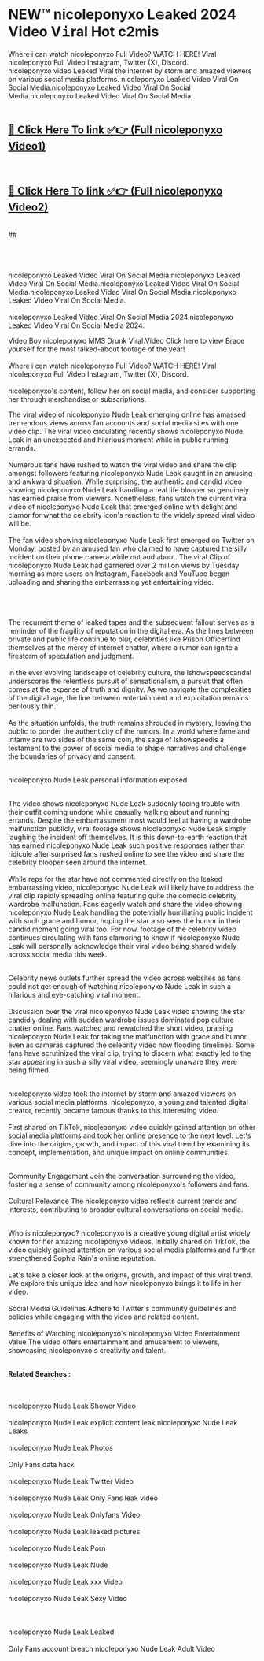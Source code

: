 
# NEW™ nicoleponyxo L𝚎aked 2024 Video V𝚒ral Hot c2mis

Where i can watch nicoleponyxo Full Video? WATCH HERE! Viral nicoleponyxo Full Video Instagram, Twitter (X), Discord. <br>
nicoleponyxo video Leaked Viral the internet by storm and amazed viewers on various social media platforms. nicoleponyxo Leaked Video Viral On Social Media.nicoleponyxo Leaked Video Viral On Social Media.nicoleponyxo Leaked Video Viral On Social Media.<br>
 <br>

##  <a href="https://clipsfans.site?title=nicoleponyxo&ref=git">🔴 Click Here To link ✅👉 (Full nicoleponyxo Video1) </a><br>
  <br>

##  <a href="https://clipsfans.site?title=nicoleponyxo&ref=git">🔴 Click Here To link ✅👉 (Full nicoleponyxo Video2)</a><br>
  <br>
  ##


  <br>

  <br>

<br><br>
nicoleponyxo Leaked Video Viral On Social Media.nicoleponyxo Leaked Video Viral On Social Media.nicoleponyxo Leaked Video Viral On Social Media.nicoleponyxo Leaked Video Viral On Social Media.nicoleponyxo Leaked Video Viral On Social Media.
<br><br>
nicoleponyxo Leaked Video Viral On Social Media 2024.nicoleponyxo Leaked Video Viral On Social Media 2024.


Video Boy nicoleponyxo MMS Drunk Viral.Video Click here to view Brace yourself for the most talked-about footage of the year!
<br><br>
Where i can watch nicoleponyxo Full Video? WATCH HERE! Viral nicoleponyxo Full Video Instagram, Twitter (X), Discord.
<br><br>
nicoleponyxo's content, follow her on social media, and consider supporting her through merchandise or subscriptions.


The viral video of nicoleponyxo Nude Leak emerging online has amassed tremendous views across fan accounts and social media sites with one video clip. The viral video circulating recently shows nicoleponyxo Nude Leak in an unexpected and hilarious moment while in public running errands.
<br><br>
Numerous fans have rushed to watch the viral video and share the clip amongst followers featuring nicoleponyxo Nude Leak caught in an amusing and awkward situation. While surprising, the authentic and candid video showing nicoleponyxo Nude Leak handling a real life blooper so genuinely has earned praise from viewers. Nonetheless, fans watch the current viral video of nicoleponyxo Nude Leak that emerged online with delight and clamor for what the celebrity icon's reaction to the widely spread viral video will be.
<br><br>
The fan video showing nicoleponyxo Nude Leak first emerged on Twitter on Monday, posted by an amused fan who claimed to have captured the silly incident on their phone camera while out and about. The viral Clip of nicoleponyxo Nude Leak had garnered over 2 million views by Tuesday morning as more users on Instagram, Facebook and YouTube began uploading and sharing the embarrassing yet entertaining video.
<br><br>


<br><br>
The recurrent theme of leaked tapes and the subsequent fallout serves as a reminder of the fragility of reputation in the digital era. As the lines between private and public life continue to blur, celebrities like Prison Officerfind themselves at the mercy of internet chatter, where a rumor can ignite a firestorm of speculation and judgment.
<br><br>
In the ever evolving landscape of celebrity culture, the Ishowspeedscandal underscores the relentless pursuit of sensationalism, a pursuit that often comes at the expense of truth and dignity. As we navigate the complexities of the digital age, the line between entertainment and exploitation remains perilously thin.
<br><br>
As the situation unfolds, the truth remains shrouded in mystery, leaving the public to ponder the authenticity of the rumors. In a world where fame and infamy are two sides of the same coin, the saga of Ishowspeedis a testament to the power of social media to shape narratives and challenge the boundaries of privacy and consent.
<br><br>





nicoleponyxo Nude Leak personal information exposed
<br><br>



The video shows nicoleponyxo Nude Leak suddenly facing trouble with their outfit coming undone while casually walking about and running errands. Despite the embarrassment most would feel at having a wardrobe malfunction publicly, viral footage shows nicoleponyxo Nude Leak simply laughing the incident off themselves. It is this down-to-earth reaction that has earned nicoleponyxo Nude Leak such positive responses rather than ridicule after surprised fans rushed online to see the video and share the celebrity blooper seen around the internet.
<br><br>
While reps for the star have not commented directly on the leaked embarrassing video, nicoleponyxo Nude Leak will likely have to address the viral clip rapidly spreading online featuring quite the comedic celebrity wardrobe malfunction. Fans eagerly watch and share the video showing nicoleponyxo Nude Leak handling the potentially humiliating public incident with such grace and humor, hoping the star also sees the humor in their candid moment going viral too. For now, footage of the celebrity video continues circulating with fans clamoring to know if nicoleponyxo Nude Leak will personally acknowledge their viral video being shared widely across social media this week.
<br><br>

Celebrity news outlets further spread the video across websites as fans could not get enough of watching nicoleponyxo Nude Leak in such a hilarious and eye-catching viral moment.
<br><br>
Discussion over the viral nicoleponyxo Nude Leak video showing the star candidly dealing with sudden wardrobe issues dominated pop culture chatter online. Fans watched and rewatched the short video, praising nicoleponyxo Nude Leak for taking the malfunction with grace and humor even as cameras captured the celebrity video now flooding timelines. Some fans have scrutinized the viral clip, trying to discern what exactly led to the star appearing in such a silly viral video, seemingly unaware they were being filmed.
<br><br>


nicoleponyxo video took the internet by storm and amazed viewers on various social media platforms. nicoleponyxo, a young and talented digital creator, recently became famous thanks to this interesting video.
<br><br>
First shared on TikTok, nicoleponyxo video quickly gained attention on other social media platforms and took her online presence to the next level. Let's dive into the origins, growth, and impact of this viral trend by examining its concept, implementation, and unique impact on online communities.
<br><br>

Community Engagement Join the conversation surrounding the video, fostering a sense of community among nicoleponyxo's followers and fans.
<br><br>
Cultural Relevance The nicoleponyxo video reflects current trends and interests, contributing to broader cultural conversations on social media.
<br><br>




Who is nicoleponyxo? nicoleponyxo is a creative young digital artist widely known for her amazing nicoleponyxo videos. Initially shared on TikTok, the video quickly gained attention on various social media platforms and further strengthened Sophia Rain's online reputation.
<br><br>
Let's take a closer look at the origins, growth, and impact of this viral trend. We explore this unique idea and how nicoleponyxo brings it to life in her video.
<br><br>
Social Media Guidelines Adhere to Twitter's community guidelines and policies while engaging with the video and related content.
<br><br>
Benefits of Watching nicoleponyxo's nicoleponyxo Video Entertainment Value The video offers entertainment and amusement to viewers, showcasing nicoleponyxo's creativity and talent.
<br><br>




<strong>Related Searches :</strong>

<br><br>
nicoleponyxo Nude Leak Shower Video
<br><br>
nicoleponyxo Nude Leak explicit content leak
nicoleponyxo Nude Leak Leaks
<br><br>
nicoleponyxo Nude Leak Photos
<br><br>
Only Fans data hack
<br><br>
nicoleponyxo Nude Leak Twitter Video
<br><br>
nicoleponyxo Nude Leak Only Fans leak video
<br><br>
nicoleponyxo Nude Leak Onlyfans Video
<br><br>
nicoleponyxo Nude Leak leaked pictures
<br><br>
nicoleponyxo Nude Leak Porn
<br><br>
nicoleponyxo Nude Leak Nude
<br><br>
nicoleponyxo Nude Leak xxx Video
<br><br>
nicoleponyxo Nude Leak Sexy Video
<br><br>
<br><br>
nicoleponyxo Nude Leak Leaked
<br><br>
Only Fans account breach
nicoleponyxo Nude Leak Adult Video
<br><br>
